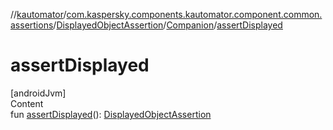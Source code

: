 //[kautomator](../../../index.md)/[com.kaspersky.components.kautomator.component.common.assertions](../../index.md)/[DisplayedObjectAssertion](../index.md)/[Companion](index.md)/[assertDisplayed](assert-displayed.md)



# assertDisplayed  
[androidJvm]  
Content  
fun [assertDisplayed](assert-displayed.md)(): [DisplayedObjectAssertion](../index.md)  



